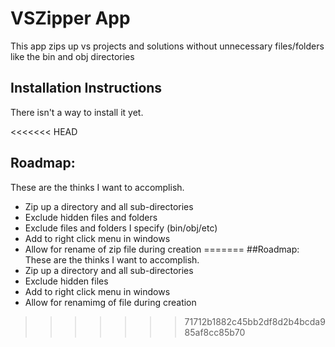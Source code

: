 # VSZipper App
This app zips up vs projects and solutions without unnecessary files/folders like the bin and obj directories

## Installation Instructions

There isn't a way to install it yet.

<<<<<<< HEAD
## Roadmap:
These are the thinks I want to accomplish.
* Zip up a directory and all sub-directories
* Exclude hidden files and folders
* Exclude files and folders I specify (bin/obj/etc)
* Add to right click menu in windows
* Allow for rename of zip file during creation
=======
##Roadmap:
These are the thinks I want to accomplish.
* Zip up a directory and all sub-directories
* Exclude hidden files
* Add to right click menu in windows
* Allow for renamimg of file during creation
>>>>>>> 71712b1882c45bb2df8d2b4bcda985af8cc85b70

